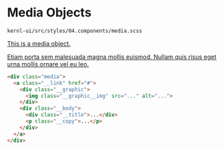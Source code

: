 # Media Objects

`kernl-ui/src/styles/04.components/media.scss`

<div class="media w--50@t">
  <a class="__link" href="#">
    <div class="__graphic">
      <img class="__graphic__img" src="https://assets.provost.northeastern.edu/kernl-ui/docs/images/random/43386.jpg" alt="">
    </div>
    <div class="__body">
      <div class="__title">This is a media object.</div>
      <p class="__copy">Etiam porta sem malesuada magna mollis euismod. Nullam quis risus eget urna mollis ornare vel eu leo.</p>
    </div>
  </a>
</div>

```html
<div class="media">
  <a class="__link" href="#">
    <div class="__graphic">
      <img class="__graphic__img" src="..." alt="...">
    </div>
    <div class="__body">
      <div class="__title">...</div>
      <p class="__copy">...</p>
    </div>
  </a>
</div>
```

<UiDemo href="media-objects"/>
